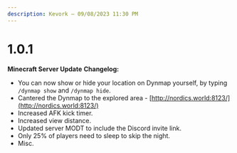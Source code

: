 ```yaml
---
description: Kevork — 09/08/2023 11:30 PM
---
```


# 1.0.1

**Minecraft Server Update** **Changelog:**

* You can now show or hide your location on Dynmap yourself, by typing `/dynmap show` and `/dynmap hide`.
* Cantered the Dynmap to the explored area - [http://nordics.world:8123/](http://nordics.world:8123/)
* Increased AFK kick timer.
* Increased view distance.
* Updated server MODT to include the Discord invite link.
* Only 25% of players need to sleep to skip the night.
* Misc.
